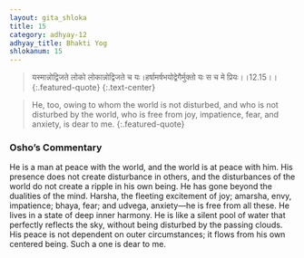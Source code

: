 ```yaml
---
layout: gita_shloka
title: 15
category: adhyay-12
adhyay_title: Bhakti Yog
shlokanum: 15
---
```


> यस्मान्नोद्विजते लोको लोकान्नोद्विजते च यः।हर्षामर्षभयोद्वेगैर्मुक्तो यः स च मे प्रियः।।12.15।।
{:.featured-quote} 
{:.text-center}

> He, too, owing to whom the world is not disturbed, and who is not disturbed by the world, who is free from joy, impatience, fear, and anxiety, is dear to me.
{:.featured-quote}

### Osho’s Commentary
He is a man at peace with the world, and the world is at peace with him. His presence does not create disturbance in others, and the disturbances of the world do not create a ripple in his own being.
He has gone beyond the dualities of the mind. Harsha, the fleeting excitement of joy; amarsha, envy, impatience; bhaya, fear; and udvega, anxiety—he is free from all these.
He lives in a state of deep inner harmony. He is like a silent pool of water that perfectly reflects the sky, without being disturbed by the passing clouds. His peace is not dependent on outer circumstances; it flows from his own centered being. Such a one is dear to me.
